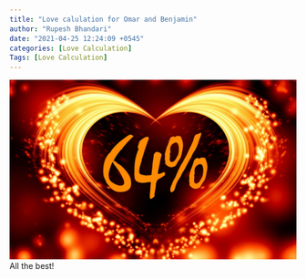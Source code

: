 ```yaml
---
title: "Love calulation for Omar and Benjamin"
author: "Rupesh Bhandari"
date: "2021-04-25 12:24:09 +0545"
categories: [Love Calculation]
Tags: [Love Calculation]
---
```


![Match Picture](/assets/img/lovecal/Omar-Benjamin.jpg)
All the best!
    
